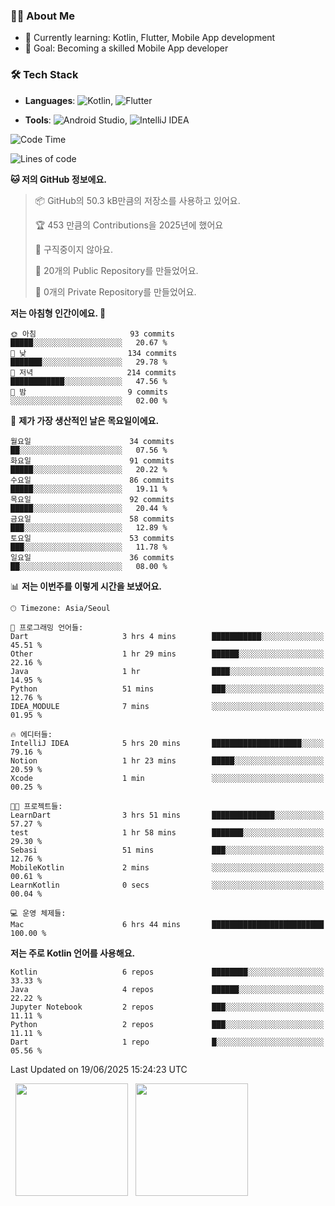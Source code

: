 ### 👨‍💻 About Me
- 🌱 Currently learning: Kotlin, Flutter, Mobile App development
- 🎯 Goal: Becoming a skilled Mobile App developer

### 🛠 Tech Stack
- **Languages**: ![Kotlin](https://img.shields.io/badge/Kotlin-0095D5?style=flat-square&logo=kotlin&logoColor=white), 
![Flutter](https://img.shields.io/badge/Flutter-02569B?style=flat-square&logo=flutter&logoColor=white)

- **Tools**:
![Android Studio](https://img.shields.io/badge/Android%20Studio-3DDC84?style=flat-square&logo=android-studio&logoColor=white), 
![IntelliJ IDEA](https://img.shields.io/badge/IntelliJ%20IDEA-000000?style=flat-square&logo=intellij-idea&logoColor=white)

<!--START_SECTION:waka-->
![Code Time](http://img.shields.io/badge/Code%20Time-177%20hrs%202%20mins-blue)

![Lines of code](https://img.shields.io/badge/%EC%A0%80%EB%8A%94%20%EC%97%AC%ED%83%9C%EA%B9%8C%EC%A7%80%20-279.3%20thousand%20%EC%A4%84%EC%9D%98%20%EC%BD%94%EB%93%9C%EB%A5%BC%20%EC%9E%91%EC%84%B1%ED%96%88%EC%96%B4%EC%9A%94.-blue)

**🐱 저의 GitHub 정보에요.** 

> 📦 GitHub의 50.3 kB만큼의 저장소를 사용하고 있어요. 
 > 
> 🏆 453 만큼의 Contributions을 2025년에 했어요
 > 
> 🚫 구직중이지 않아요.
 > 
> 📜 20개의 Public Repository를 만들었어요. 
 > 
> 🔑 0개의 Private Repository를 만들었어요. 
 > 
**저는 아침형 인간이에요. 🐤** 

```text
🌞 아침                     93 commits          █████░░░░░░░░░░░░░░░░░░░░   20.67 % 
🌆 낮　                     134 commits         ███████░░░░░░░░░░░░░░░░░░   29.78 % 
🌃 저녁                     214 commits         ████████████░░░░░░░░░░░░░   47.56 % 
🌙 밤　                     9 commits           ░░░░░░░░░░░░░░░░░░░░░░░░░   02.00 % 
```
📅 **제가 가장 생산적인 날은 목요일이에요.** 

```text
월요일                      34 commits          ██░░░░░░░░░░░░░░░░░░░░░░░   07.56 % 
화요일                      91 commits          █████░░░░░░░░░░░░░░░░░░░░   20.22 % 
수요일                      86 commits          █████░░░░░░░░░░░░░░░░░░░░   19.11 % 
목요일                      92 commits          █████░░░░░░░░░░░░░░░░░░░░   20.44 % 
금요일                      58 commits          ███░░░░░░░░░░░░░░░░░░░░░░   12.89 % 
토요일                      53 commits          ███░░░░░░░░░░░░░░░░░░░░░░   11.78 % 
일요일                      36 commits          ██░░░░░░░░░░░░░░░░░░░░░░░   08.00 % 
```


📊 **저는 이번주를 이렇게 시간을 보냈어요.** 

```text
🕑︎ Timezone: Asia/Seoul

💬 프로그래밍 언어들: 
Dart                     3 hrs 4 mins        ███████████░░░░░░░░░░░░░░   45.51 % 
Other                    1 hr 29 mins        ██████░░░░░░░░░░░░░░░░░░░   22.16 % 
Java                     1 hr                ████░░░░░░░░░░░░░░░░░░░░░   14.95 % 
Python                   51 mins             ███░░░░░░░░░░░░░░░░░░░░░░   12.76 % 
IDEA_MODULE              7 mins              ░░░░░░░░░░░░░░░░░░░░░░░░░   01.95 % 

🔥 에디터들: 
IntelliJ IDEA            5 hrs 20 mins       ████████████████████░░░░░   79.16 % 
Notion                   1 hr 23 mins        █████░░░░░░░░░░░░░░░░░░░░   20.59 % 
Xcode                    1 min               ░░░░░░░░░░░░░░░░░░░░░░░░░   00.25 % 

🐱‍💻 프로젝트들: 
LearnDart                3 hrs 51 mins       ██████████████░░░░░░░░░░░   57.27 % 
test                     1 hr 58 mins        ███████░░░░░░░░░░░░░░░░░░   29.30 % 
Sebasi                   51 mins             ███░░░░░░░░░░░░░░░░░░░░░░   12.76 % 
MobileKotlin             2 mins              ░░░░░░░░░░░░░░░░░░░░░░░░░   00.61 % 
LearnKotlin              0 secs              ░░░░░░░░░░░░░░░░░░░░░░░░░   00.04 % 

💻 운영 체제들: 
Mac                      6 hrs 44 mins       █████████████████████████   100.00 % 
```

**저는 주로 Kotlin 언어를 사용해요.** 

```text
Kotlin                   6 repos             ████████░░░░░░░░░░░░░░░░░   33.33 % 
Java                     4 repos             ██████░░░░░░░░░░░░░░░░░░░   22.22 % 
Jupyter Notebook         2 repos             ███░░░░░░░░░░░░░░░░░░░░░░   11.11 % 
Python                   2 repos             ███░░░░░░░░░░░░░░░░░░░░░░   11.11 % 
Dart                     1 repo              █░░░░░░░░░░░░░░░░░░░░░░░░   05.56 % 
```




 Last Updated on 19/06/2025 15:24:23 UTC
<!--END_SECTION:waka-->

<p>
  <img height="180em" src="https://github-readme-stats.vercel.app/api?username=JongHyun070105&show_icons=true&include_all_commits=true&bg_color=0d1117&title_color=ffffff&text_color=c9d1d9&icon_color=79ff97">
  <img height="180em" src="https://github-readme-stats.vercel.app/api/top-langs/?username=JongHyun070105&layout=compact&langs_count=4&bg_color=0d1117&title_color=ffffff&text_color=c9d1d9&hide=php,jupyter%20notebook&hide_repo=EcoStep,mimir,git-session">
</p>
